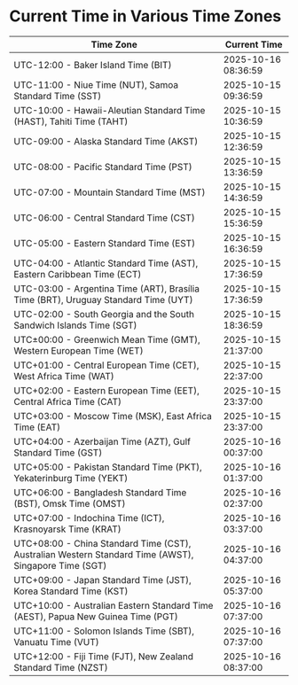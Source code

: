 # Current Time in Various Time Zones

| Time Zone | Current Time |
|-----------|--------------|
| UTC-12:00 - Baker Island Time (BIT) | 2025-10-16 08:36:59 |
| UTC-11:00 - Niue Time (NUT), Samoa Standard Time (SST) | 2025-10-15 09:36:59 |
| UTC-10:00 - Hawaii-Aleutian Standard Time (HAST), Tahiti Time (TAHT) | 2025-10-15 10:36:59 |
| UTC-09:00 - Alaska Standard Time (AKST) | 2025-10-15 12:36:59 |
| UTC-08:00 - Pacific Standard Time (PST) | 2025-10-15 13:36:59 |
| UTC-07:00 - Mountain Standard Time (MST) | 2025-10-15 14:36:59 |
| UTC-06:00 - Central Standard Time (CST) | 2025-10-15 15:36:59 |
| UTC-05:00 - Eastern Standard Time (EST) | 2025-10-15 16:36:59 |
| UTC-04:00 - Atlantic Standard Time (AST), Eastern Caribbean Time (ECT) | 2025-10-15 17:36:59 |
| UTC-03:00 - Argentina Time (ART), Brasília Time (BRT), Uruguay Standard Time (UYT) | 2025-10-15 17:36:59 |
| UTC-02:00 - South Georgia and the South Sandwich Islands Time (SGT) | 2025-10-15 18:36:59 |
| UTC±00:00 - Greenwich Mean Time (GMT), Western European Time (WET) | 2025-10-15 21:37:00 |
| UTC+01:00 - Central European Time (CET), West Africa Time (WAT) | 2025-10-15 22:37:00 |
| UTC+02:00 - Eastern European Time (EET), Central Africa Time (CAT) | 2025-10-15 23:37:00 |
| UTC+03:00 - Moscow Time (MSK), East Africa Time (EAT) | 2025-10-15 23:37:00 |
| UTC+04:00 - Azerbaijan Time (AZT), Gulf Standard Time (GST) | 2025-10-16 00:37:00 |
| UTC+05:00 - Pakistan Standard Time (PKT), Yekaterinburg Time (YEKT) | 2025-10-16 01:37:00 |
| UTC+06:00 - Bangladesh Standard Time (BST), Omsk Time (OMST) | 2025-10-16 02:37:00 |
| UTC+07:00 - Indochina Time (ICT), Krasnoyarsk Time (KRAT) | 2025-10-16 03:37:00 |
| UTC+08:00 - China Standard Time (CST), Australian Western Standard Time (AWST), Singapore Time (SGT) | 2025-10-16 04:37:00 |
| UTC+09:00 - Japan Standard Time (JST), Korea Standard Time (KST) | 2025-10-16 05:37:00 |
| UTC+10:00 - Australian Eastern Standard Time (AEST), Papua New Guinea Time (PGT) | 2025-10-16 07:37:00 |
| UTC+11:00 - Solomon Islands Time (SBT), Vanuatu Time (VUT) | 2025-10-16 07:37:00 |
| UTC+12:00 - Fiji Time (FJT), New Zealand Standard Time (NZST) | 2025-10-16 08:37:00 |
